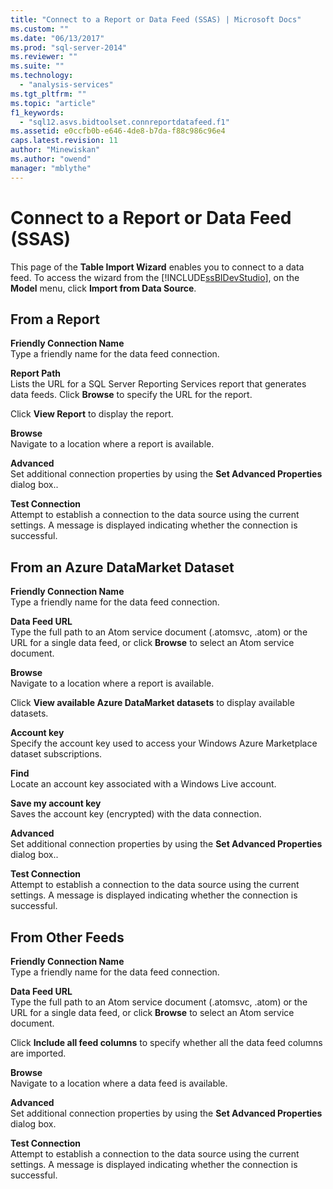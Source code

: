 ```yaml
---
title: "Connect to a Report or Data Feed (SSAS) | Microsoft Docs"
ms.custom: ""
ms.date: "06/13/2017"
ms.prod: "sql-server-2014"
ms.reviewer: ""
ms.suite: ""
ms.technology: 
  - "analysis-services"
ms.tgt_pltfrm: ""
ms.topic: "article"
f1_keywords: 
  - "sql12.asvs.bidtoolset.connreportdatafeed.f1"
ms.assetid: e0ccfb0b-e646-4de8-b7da-f88c986c96e4
caps.latest.revision: 11
author: "Minewiskan"
ms.author: "owend"
manager: "mblythe"
---
```

# Connect to a Report or Data Feed (SSAS)
  This page of the **Table Import Wizard** enables you to connect to a data feed. To access the wizard from the [!INCLUDE[ssBIDevStudio](../../includes/ssbidevstudio-md.md)], on the **Model** menu, click **Import from Data Source**.  
  
## From a Report  
 **Friendly Connection Name**  
 Type a friendly name for the data feed connection.  
  
 **Report Path**  
 Lists the URL for a SQL Server Reporting Services report that generates data feeds. Click **Browse** to specify the URL for the report.  
  
 Click **View Report** to display the report.  
  
 **Browse**  
 Navigate to a location where a report is available.  
  
 **Advanced**  
 Set additional connection properties by using the **Set Advanced Properties** dialog box..  
  
 **Test Connection**  
 Attempt to establish a connection to the data source using the current settings. A message is displayed indicating whether the connection is successful.  
  
## From an Azure DataMarket Dataset  
 **Friendly Connection Name**  
 Type a friendly name for the data feed connection.  
  
 **Data Feed URL**  
 Type the full path to an Atom service document (.atomsvc, .atom) or the URL for a single data feed, or click **Browse** to select an Atom service document.  
  
 **Browse**  
 Navigate to a location where a report is available.  
  
 Click **View available Azure DataMarket datasets** to display available datasets.  
  
 **Account key**  
 Specify the account key used to access your Windows Azure Marketplace dataset subscriptions.  
  
 **Find**  
 Locate an account key associated with a Windows Live account.  
  
 **Save my account key**  
 Saves the account key (encrypted) with the data connection.  
  
 **Advanced**  
 Set additional connection properties by using the **Set Advanced Properties** dialog box..  
  
 **Test Connection**  
 Attempt to establish a connection to the data source using the current settings. A message is displayed indicating whether the connection is successful.  
  
## From Other Feeds  
 **Friendly Connection Name**  
 Type a friendly name for the data feed connection.  
  
 **Data Feed URL**  
 Type the full path to an Atom service document (.atomsvc, .atom) or the URL for a single data feed, or click **Browse** to select an Atom service document.  
  
 Click **Include all feed columns** to specify whether all the data feed columns are imported.  
  
 **Browse**  
 Navigate to a location where a data feed is available.  
  
 **Advanced**  
 Set additional connection properties by using the **Set Advanced Properties** dialog box.  
  
 **Test Connection**  
 Attempt to establish a connection to the data source using the current settings. A message is displayed indicating whether the connection is successful.  
  
  